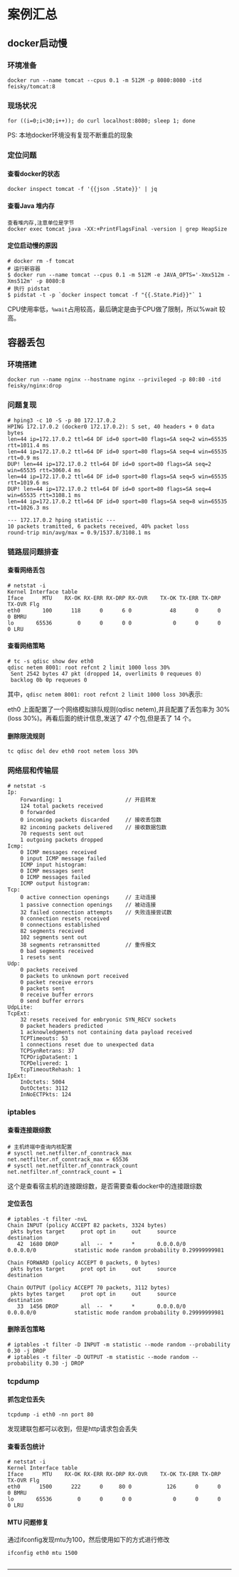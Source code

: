 # 案例汇总

## docker启动慢

### 环境准备

```
docker run --name tomcat --cpus 0.1 -m 512M -p 8080:8080 -itd feisky/tomcat:8
```

### 现场状况

```
for ((i=0;i<30;i++)); do curl localhost:8080; sleep 1; done
```

PS: 本地docker环境没有复现不断重启的现象

### 定位问题

#### 查看docker的状态

```
docker inspect tomcat -f '{{json .State}}' | jq
```

#### 查看Java 堆内存

```
查看堆内存,注意单位是字节
docker exec tomcat java -XX:+PrintFlagsFinal -version | grep HeapSize
```

#### 定位启动慢的原因

```
# docker rm -f tomcat 
# 运行新容器
$ docker run --name tomcat --cpus 0.1 -m 512M -e JAVA_OPTS='-Xmx512m -Xms512m' -p 8080:8 
# 执行 pidstat 
$ pidstat -t -p `docker inspect tomcat -f "{{.State.Pid}}"` 1
```

CPU使用率低，`%wait`占用较高，最后确定是由于CPU做了限制，所以%wait 较高。

## 容器丢包

### 环境搭建

```
docker run --name nginx --hostname nginx --privileged -p 80:80 -itd feisky/nginx:drop
```

###  问题复现

```
# hping3 -c 10 -S -p 80 172.17.0.2
HPING 172.17.0.2 (docker0 172.17.0.2): S set, 40 headers + 0 data bytes
len=44 ip=172.17.0.2 ttl=64 DF id=0 sport=80 flags=SA seq=2 win=65535 rtt=1011.4 ms
len=44 ip=172.17.0.2 ttl=64 DF id=0 sport=80 flags=SA seq=4 win=65535 rtt=0.9 ms
DUP! len=44 ip=172.17.0.2 ttl=64 DF id=0 sport=80 flags=SA seq=2 win=65535 rtt=3060.4 ms
len=44 ip=172.17.0.2 ttl=64 DF id=0 sport=80 flags=SA seq=5 win=65535 rtt=1019.6 ms
DUP! len=44 ip=172.17.0.2 ttl=64 DF id=0 sport=80 flags=SA seq=4 win=65535 rtt=3108.1 ms
len=44 ip=172.17.0.2 ttl=64 DF id=0 sport=80 flags=SA seq=8 win=65535 rtt=1026.3 ms

--- 172.17.0.2 hping statistic ---
10 packets tramitted, 6 packets received, 40% packet loss
round-trip min/avg/max = 0.9/1537.8/3108.1 ms
```

### 链路层问题排查

#### 查看网络丢包

```
# netstat -i
Kernel Interface table
Iface      MTU    RX-OK RX-ERR RX-DRP RX-OVR    TX-OK TX-ERR TX-DRP TX-OVR Flg
eth0       100      118      0      6 0            48      0      0      0 BMRU
lo       65536        0      0      0 0             0      0      0      0 LRU
```

#### 查看网络策略

```
# tc -s qdisc show dev eth0
qdisc netem 8001: root refcnt 2 limit 1000 loss 30%
 Sent 2542 bytes 47 pkt (dropped 14, overlimits 0 requeues 0)
 backlog 0b 0p requeues 0
```

其中，`qdisc netem 8001: root refcnt 2 limit 1000 loss 30%`表示:

eth0 上面配置了一个网络模拟排队规则(qdisc netem),并且配置了丢包率为 30%(loss 30%)。再看后面的统计信息,发送了 47 个包,但是丢了 14 个。

#### 删除限流规则

```
tc qdisc del dev eth0 root netem loss 30%
```

### 网络层和传输层


```
# netstat -s
Ip:
    Forwarding: 1                    // 开启转发
    124 total packets received
    0 forwarded
    0 incoming packets discarded     // 接收丢包数
    82 incoming packets delivered    // 接收数据包数
    70 requests sent out
    1 outgoing packets dropped
Icmp:
    0 ICMP messages received
    0 input ICMP message failed
    ICMP input histogram:
    0 ICMP messages sent
    0 ICMP messages failed
    ICMP output histogram:
Tcp:
    0 active connection openings     // 主动连接
    1 passive connection openings    // 被动连接
    32 failed connection attempts    // 失败连接尝试数
    0 connection resets received
    0 connections established
    82 segments received
    102 segments sent out
    38 segments retransmitted        // 重传报文
    0 bad segments received
    1 resets sent
Udp:
    0 packets received
    0 packets to unknown port received
    0 packet receive errors
    0 packets sent
    0 receive buffer errors
    0 send buffer errors
UdpLite:
TcpExt:
    32 resets received for embryonic SYN_RECV sockets
    0 packet headers predicted
    1 acknowledgments not containing data payload received
    TCPTimeouts: 53
    1 connections reset due to unexpected data
    TCPSynRetrans: 37
    TCPOrigDataSent: 1
    TCPDelivered: 1
    TcpTimeoutRehash: 1
IpExt:
    InOctets: 5004
    OutOctets: 3112
    InNoECTPkts: 124
```

### iptables

#### 查看连接跟综数

```
# 主机终端中查询内核配置
# sysctl net.netfilter.nf_conntrack_max
net.netfilter.nf_conntrack_max = 65536
# sysctl net.netfilter.nf_conntrack_count
net.netfilter.nf_conntrack_count = 1
```

这个是查看宿主机的连接跟综数，是否需要查看docker中的连接跟综数

#### 定位丢包

```
# iptables -t filter -nvL
Chain INPUT (policy ACCEPT 82 packets, 3324 bytes)
 pkts bytes target     prot opt in     out     source               destination
   42  1680 DROP       all  --  *      *       0.0.0.0/0            0.0.0.0/0            statistic mode random probability 0.29999999981

Chain FORWARD (policy ACCEPT 0 packets, 0 bytes)
 pkts bytes target     prot opt in     out     source               destination

Chain OUTPUT (policy ACCEPT 70 packets, 3112 bytes)
 pkts bytes target     prot opt in     out     source               destination
   33  1456 DROP       all  --  *      *       0.0.0.0/0            0.0.0.0/0            statistic mode random probability 0.29999999981
```

#### 删除丢包策略

```
# iptables -t filter -D INPUT -m statistic --mode random --probability 0.30 -j DROP
# iptables -t filter -D OUTPUT -m statistic --mode random --probability 0.30 -j DROP
```

### tcpdump


#### 抓包定位丢失

```
tcpdump -i eth0 -nn port 80
```

发现建联包都可以收到，但是http请求包会丢失

#### 查看丢包统计

```
# netstat -i
Kernel Interface table
Iface      MTU    RX-OK RX-ERR RX-DRP RX-OVR    TX-OK TX-ERR TX-DRP TX-OVR Flg
eth0      1500      222      0     80 0           126      0      0      0 BMRU
lo       65536        0      0      0 0             0      0      0      0 LRU
```

#### MTU 问题修复

通过ifconfig发现mtu为100，然后使用如下的方式进行修改

```
ifconfig eth0 mtu 1500
```

## 















----
